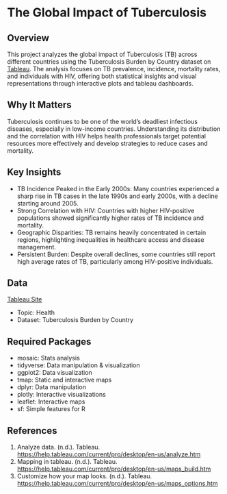 # The Global Impact of Tuberculosis
## Overview
This project analyzes the global impact of Tuberculosis (TB) across different countries using the Tuberculosis Burden by Country dataset on [Tableau](https://public.tableau.com/app/learn/sample-data). The analysis focuses on TB prevalence, incidence, mortality rates, and individuals with HIV, offering both statistical insights and visual representations through interactive plots and tableau dashboards. 

## Why It Matters
Tuberculosis continues to be one of the world’s deadliest infectious diseases, especially in low-income countries. Understanding its distribution and the correlation with HIV helps health professionals target potential resources more effectively and develop strategies to reduce cases and mortality. 

## Key Insights
-	TB Incidence Peaked in the Early 2000s: Many countries experienced a sharp rise in TB cases in the late 1990s and early 2000s, with a decline starting around 2005.
-	Strong Correlation with HIV: Countries with higher HIV-positive populations showed significantly higher rates of TB incidence and mortality.
-	Geographic Disparities: TB remains heavily concentrated in certain regions, highlighting inequalities in healthcare access and disease management.
-	Persistent Burden: Despite overall declines, some countries still report high average rates of TB, particularly among HIV-positive individuals.

## Data
[Tableau Site](https://public.tableau.com/app/learn/sample-data)
- Topic: Health
- Dataset: Tuberculosis Burden by Country


## Required Packages
- mosaic: Stats analysis
- tidyverse: Data manipulation & visualization
- ggplot2: Data visualization
- tmap: Static and interactive maps
- dplyr: Data manipulation
- plotly: Interactive visualizations
- leaflet: Interactive maps
- sf: Simple features for R

## References
1.	Analyze data. (n.d.). Tableau. https://help.tableau.com/current/pro/desktop/en-us/analyze.htm
2.	Mapping in tableau. (n.d.). Tableau. https://help.tableau.com/current/pro/desktop/en-us/maps_build.htm
3.	Customize how your map looks. (n.d.). Tableau. https://help.tableau.com/current/pro/desktop/en-us/maps_options.htm
